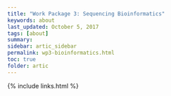 ```yaml
---
title: "Work Package 3: Sequencing Bioinformatics"
keywords: about
last_updated: October 5, 2017
tags: [about]
summary:
sidebar: artic_sidebar
permalink: wp3-bioinformatics.html
toc: true
folder: artic
---
```


{% include links.html %}
